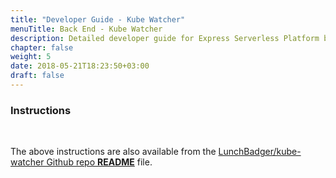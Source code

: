 ```yaml
---
title: "Developer Guide - Kube Watcher"
menuTitle: Back End - Kube Watcher
description: Detailed developer guide for Express Serverless Platform back end.
chapter: false
weight: 5
date: 2018-05-21T18:23:50+03:00
draft: false
---
```


### Instructions

<script src="http://gist-it.appspot.com/http://github.com/LunchBadger/kube-watcher/blob/master/README.md"></script>

&nbsp;

The above instructions are also available from the <a href="https://github.com/LunchBadger/kube-watcher/blob/master/README.md" target="_blank">LunchBadger/kube-watcher Github repo <strong>README</strong></a> file.





